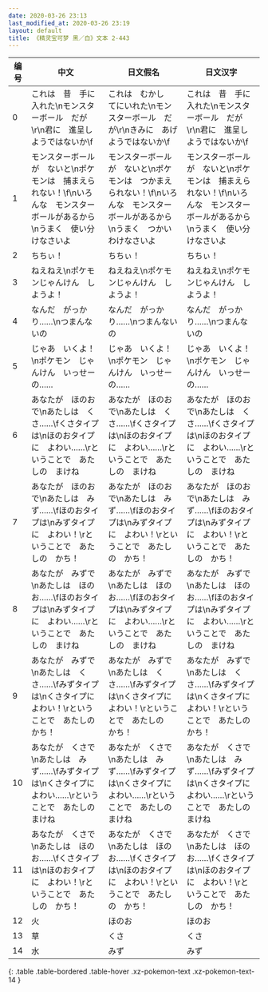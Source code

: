 ```yaml
---
date: 2020-03-26 23:13
last_modified_at: 2020-03-26 23:19
layout: default
title: 《精灵宝可梦 黑／白》文本 2-443
---
```

| 编号 | 中文 | 日文假名 | 日文汉字 |
| ---- | ---- | ---- | --- |
| 0 | これは　昔　手に入れた\nモンスターボール　だが\r\n君に　進呈しようではないか\f | これは　むかし　てにいれた\nモンスターボール　だが\r\nきみに　あげようではないか\f | これは　昔　手に入れた\nモンスターボール　だが\r\n君に　進呈しようではないか\f |
| 1 | モンスターボールが　ないと\nポケモンは　捕まえられない！\f\nいろんな　モンスターボールがあるから\nうまく　使い分けなさいよ | モンスターボールが　ないと\nポケモンは　つかまえられない！\f\nいろんな　モンスターボールがあるから\nうまく　つかいわけなさいよ | モンスターボールが　ないと\nポケモンは　捕まえられない！\f\nいろんな　モンスターボールがあるから\nうまく　使い分けなさいよ |
| 2 | ちちぃ！ | ちちぃ！ | ちちぃ！ |
| 3 | ねえねえ\nポケモンじゃんけん　しようよ！ | ねえねえ\nポケモンじゃんけん　しようよ！ | ねえねえ\nポケモンじゃんけん　しようよ！ |
| 4 | なんだ　がっかり……\nつまんないの | なんだ　がっかり……\nつまんないの | なんだ　がっかり……\nつまんないの |
| 5 | じゃあ　いくよ！\nポケモン　じゃんけん　いっせーの…… | じゃあ　いくよ！\nポケモン　じゃんけん　いっせーの…… | じゃあ　いくよ！\nポケモン　じゃんけん　いっせーの…… |
| 6 | あなたが　ほのおで\nあたしは　くさ……\fくさタイプは\nほのおタイプに　よわい……\rということで　あたしの　まけね | あなたが　ほのおで\nあたしは　くさ……\fくさタイプは\nほのおタイプに　よわい……\rということで　あたしの　まけね | あなたが　ほのおで\nあたしは　くさ……\fくさタイプは\nほのおタイプに　よわい……\rということで　あたしの　まけね |
| 7 | あなたが　ほのおで\nあたしは　みず……\fほのおタイプは\nみずタイプに　よわい！\rということで　あたしの　かち！ | あなたが　ほのおで\nあたしは　みず……\fほのおタイプは\nみずタイプに　よわい！\rということで　あたしの　かち！ | あなたが　ほのおで\nあたしは　みず……\fほのおタイプは\nみずタイプに　よわい！\rということで　あたしの　かち！ |
| 8 | あなたが　みずで\nあたしは　ほのお……\fほのおタイプは\nみずタイプに　よわい……\rということで　あたしの　まけね | あなたが　みずで\nあたしは　ほのお……\fほのおタイプは\nみずタイプに　よわい……\rということで　あたしの　まけね | あなたが　みずで\nあたしは　ほのお……\fほのおタイプは\nみずタイプに　よわい……\rということで　あたしの　まけね |
| 9 | あなたが　みずで\nあたしは　くさ……\fみずタイプは\nくさタイプに　よわい！\rということで　あたしの　かち！ | あなたが　みずで\nあたしは　くさ……\fみずタイプは\nくさタイプに　よわい！\rということで　あたしの　かち！ | あなたが　みずで\nあたしは　くさ……\fみずタイプは\nくさタイプに　よわい！\rということで　あたしの　かち！ |
| 10 | あなたが　くさで\nあたしは　みず……\fみずタイプは\nくさタイプに　よわい……\rということで　あたしの　まけね | あなたが　くさで\nあたしは　みず……\fみずタイプは\nくさタイプに　よわい……\rということで　あたしの　まけね | あなたが　くさで\nあたしは　みず……\fみずタイプは\nくさタイプに　よわい……\rということで　あたしの　まけね |
| 11 | あなたが　くさで\nあたしは　ほのお……\fくさタイプは\nほのおタイプに　よわい！\rということで　あたしの　かち！ | あなたが　くさで\nあたしは　ほのお……\fくさタイプは\nほのおタイプに　よわい！\rということで　あたしの　かち！ | あなたが　くさで\nあたしは　ほのお……\fくさタイプは\nほのおタイプに　よわい！\rということで　あたしの　かち！ |
| 12 | 火 | ほのお | ほのお |
| 13 | 草 | くさ | くさ |
| 14 | 水 | みず | みず |
{: .table .table-bordered .table-hover .xz-pokemon-text .xz-pokemon-text-14 }